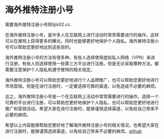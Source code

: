 # 海外推特注册小号

需要海外推特注册小号网址k02.cc. 

在海外推特注册小号，是许多人在互联网上进行活动时常常需要进行的操作。这样可以在推特上获得更多的曝光，同时也能够更好地保护个人隐私。海外推特注册小号可以帮助您更好地达到这些目的。

海外推特注册小号的方法有很多种，有些人选择使用虚拟私人网络（VPN）来进行注册，有些人则选择使用一些第三方平台进行注册。但是无论采取哪种方法，都需要注意保护个人隐私和遵守推特的相关规定。

海外推特注册小号可以帮助您更好地进行个人品牌推广，也可以帮助您更好地进行市场营销。但是在进行注册时，一定要选择可靠的渠道，以免造成不必要的麻烦。

总之，海外推特注册小号是一个在互联网上活动中常常需要进行的操作。选择一个可靠的平台进行注册，可以帮助您更好地保护个人隐私，也可以帮助您更好地进行推广和营销活动。希望大家在进行注册时，能够谨慎选择渠道，以免给自己带来不必要的麻烦。

希望以上内容能够帮助您更好地了解海外推特注册小号的相关情况，也希望大家在进行注册时，能够谨慎选择渠道，以免给自己带来不必要的麻烦。[github](https://github.com)